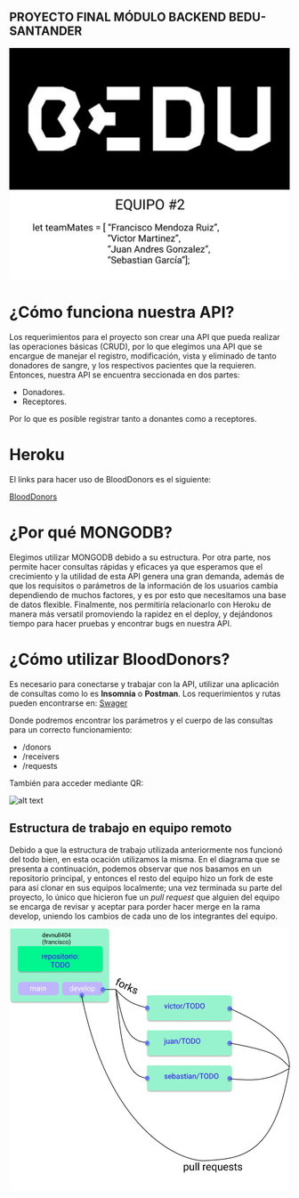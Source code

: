 ## PROYECTO FINAL MÓDULO BACKEND BEDU-SANTANDER
![alt text](https://github.com/devnull404/TODO/blob/develop/assets/doc/PORTADABEDU.svg)


# ¿Cómo funciona nuestra API?
Los requerimientos para el proyecto son crear una API que pueda realizar las operaciones básicas (CRUD), por lo que elegimos una API que se encargue de manejar el registro, modificación, vista y eliminado de tanto donadores de sangre, y los respectivos pacientes que la requieren. Entonces, nuestra API se encuentra seccionada en dos partes:

- Donadores. 
- Receptores.

Por lo que es posible registrar tanto a donantes como a receptores.

# Heroku
El links para hacer uso de BloodDonors es el siguiente: 

[BloodDonors](https://blood-donors-v1.herokuapp.com/v1)

# ¿Por qué MONGODB?
Elegimos utilizar MONGODB debido a su estructura. Por otra parte, nos permite hacer consultas rápidas y eficaces ya que esperamos que el crecimiento y la utilidad de esta API genera una gran demanda, además de que los requisitos o parámetros de la información de los usuarios cambia dependiendo de muchos factores, y es por esto que necesitamos una base de datos flexible. Finalmente, nos permitiría relacionarlo con Heroku de manera más versatil promoviendo la rapidez en el deploy, y dejándonos tiempo para hacer pruebas y encontrar bugs en nuestra API.



# ¿Cómo utilizar BloodDonors?
Es necesario para conectarse y trabajar con la API, utilizar una aplicación de consultas como lo es **Insomnia** o **Postman**. Los requerimientos y rutas pueden encontrarse en:
[Swager](https://app.swaggerhub.com/apis/sebasgar13/Blood-Donors/1.0.0)


Donde podremos encontrar los parámetros y el cuerpo de las consultas para un correcto funcionamiento:

- /donors
- /receivers
- /requests

También para acceder mediante QR:

![alt text](https://github.com/killjoy157/apiBloodDonors/blob/main/QRcode.jpeg)



## Estructura de trabajo en equipo remoto
Debido a que la estructura de trabajo utilizada anteriormente nos funcionó del todo bien, en esta ocación utilizamos la misma. En el diagrama que se presenta a continuación, podemos observar que nos basamos en un repositorio principal, y entonces el resto del equipo hizo un fork de este para así clonar en sus equipos localmente; una vez terminada su parte del proyecto, lo único que hicieron fue un *pull request* que alguien del equipo se encarga de revisar y aceptar para porder hacer merge en la rama develop, uniendo los cambios de cada uno de los integrantes del equipo.

![alt text](https://github.com/devnull404/TODO/blob/develop/assets/doc/GITHUBBEDU.png)
